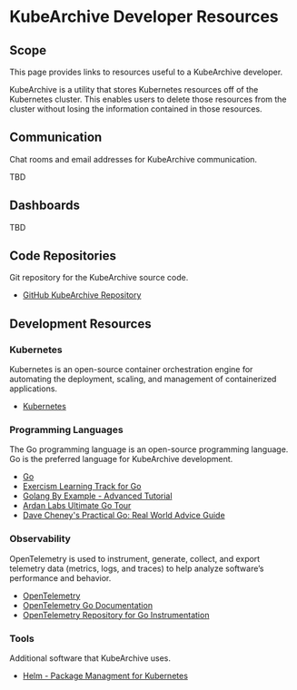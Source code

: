 # KubeArchive Developer Resources

## Scope
This page provides links to resources useful to a KubeArchive developer.

KubeArchive is a utility that stores Kubernetes resources off of the
Kubernetes cluster. This enables users to delete those resources from
the cluster without losing the information contained in those resources.

## Communication
Chat rooms and email addresses for KubeArchive communication.

TBD

## Dashboards
TBD

## Code Repositories
Git repository for the KubeArchive source code.

* [GitHub KubeArchive Repository](https://github.com/kubearchive/kubearchive)

## Development Resources

### Kubernetes
Kubernetes is an open-source container orchestration engine for automating
the deployment, scaling, and management of containerized applications.

* [Kubernetes](https://kubernetes.io/)

### Programming Languages
The Go programming language is an open-source programming language.
Go is the preferred language for KubeArchive development.

* [Go](https://go.dev/)
* [Exercism Learning Track for Go](https://exercism.org/tracks/go)
* [Golang By Example - Advanced Tutorial](https://golangbyexample.com/golang-comprehensive-tutorial/)
* [Ardan Labs Ultimate Go Tour](https://tour.ardanlabs.com/tour/eng/list)
* [Dave Cheney's Practical Go: Real World Advice Guide](https://dave.cheney.net/practical-go/presentations/qcon-china.html)

### Observability
OpenTelemetry is used to instrument, generate, collect, and export
telemetry data (metrics, logs, and traces) to help analyze software’s
performance and behavior.

* [OpenTelemetry](https://opentelemetry.io)
* [OpenTelemetry Go Documentation](https://opentelemetry.io/docs/languages/go/)
* [OpenTelemetry Repository for Go Instrumentation](https://github.com/open-telemetry/opentelemetry-go-instrumentation)

### Tools
Additional software that KubeArchive uses.

* [Helm - Package Managment for Kubernetes](https://helm.sh/)

